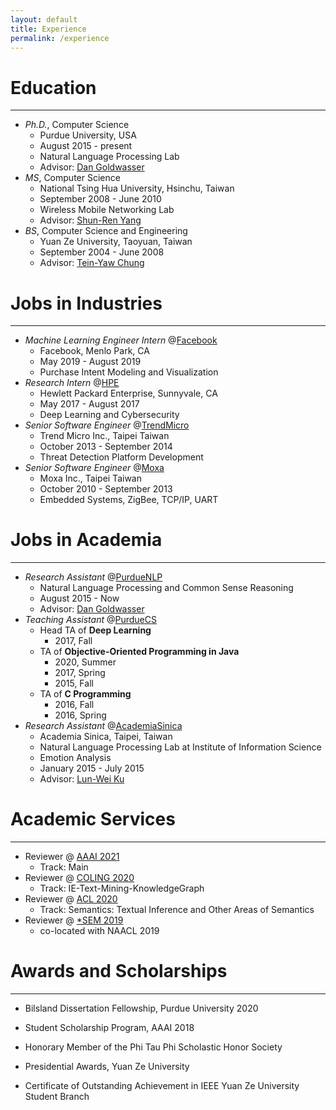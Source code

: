 ```yaml
---
layout: default
title: Experience
permalink: /experience
---
```


# Education
---
- *Ph.D.*, Computer Science
  - Purdue University, USA
  - August 2015 - present
  - Natural Language Processing Lab
  - Advisor: [Dan Goldwasser](https://www.cs.purdue.edu/homes/dgoldwas/)
- *MS*, Computer Science
  - National Tsing Hua University, Hsinchu, Taiwan
  - September 2008 - June 2010
  - Wireless Mobile Networking Lab
  - Advisor: [Shun-Ren Yang](http://www.cs.nthu.edu.tw/~sryang/)
- *BS*, Computer Science and Engineering
  - Yuan Ze University, Taoyuan, Taiwan
  - September 2004 - June 2008
  - Advisor: [Tein-Yaw Chung](https://www.cse.yzu.edu.tw/en/people/professor?name=Tein-Yaw%20Chung)


# Jobs in Industries
---
- *Machine Learning Engineer Intern* @[Facebook](https://www.facebook.com)
  - Facebook, Menlo Park, CA
  - May 2019 - August 2019
  - Purchase Intent Modeling and Visualization
- *Research Intern* @[HPE](https://www.hpe.com/us/en/home.html)
  - Hewlett Packard Enterprise, Sunnyvale, CA
  - May 2017 - August 2017
  - Deep Learning and Cybersecurity
- *Senior Software Engineer* @[TrendMicro](https://www.trendmicro.com)
  - Trend Micro Inc., Taipei Taiwan
  - October 2013 - September 2014
  - Threat Detection Platform Development
- *Senior Software Engineer* @[Moxa](https://www.moxa.com/)
  - Moxa Inc., Taipei Taiwan
  - October 2010 - September 2013
  - Embedded Systems, ZigBee, TCP/IP, UART

# Jobs in Academia
---
- *Research Assistant* @[PurdueNLP](https://www.cs.purdue.edu/homes/dgoldwas/)
  - Natural Language Processing and Common Sense Reasoning
  - August 2015 - Now
  - Advisor: [Dan Goldwasser](https://www.cs.purdue.edu/homes/dgoldwas/)
- *Teaching Assistant* @[PurdueCS](https://www.cs.purdue.edu/)
  - Head TA of **Deep Learning**
    - 2017, Fall
  - TA of **Objective-Oriented Programming in Java**
    - 2020, Summer
    - 2017, Spring
    - 2015, Fall
  - TA of **C Programming**
    - 2016, Fall
    - 2016, Spring
- *Research Assistant* @[AcademiaSinica](http://www.iis.sinica.edu.tw/)
  - Academia Sinica, Taipei, Taiwan
  - Natural Language Processing Lab at Institute of Information Science
  - Emotion Analysis
  - January 2015 - July 2015
  - Advisor: [Lun-Wei Ku](http://www.iis.sinica.edu.tw/pages/lwku/index_en.html)

# Academic Services
---
- Reviewer @ [AAAI 2021](https://aaai.org/Conferences/AAAI-21/)
  - Track: Main
- Reviewer @ [COLING 2020](https://coling2020.org/)
  - Track: IE-Text-Mining-KnowledgeGraph
- Reviewer @ [ACL 2020](https://acl2020.org/)
  - Track: Semantics: Textual Inference and Other Areas of Semantics
- Reviewer @ [*SEM 2019](http://starsem.org/2019/)
  - co-located with NAACL 2019

# Awards and Scholarships
---
- Bilsland Dissertation Fellowship, Purdue University 2020

- Student Scholarship Program, AAAI 2018

- Honorary Member of the Phi Tau Phi Scholastic Honor Society

- Presidential Awards, Yuan Ze University

- Certificate of Outstanding Achievement in IEEE Yuan Ze University Student Branch

